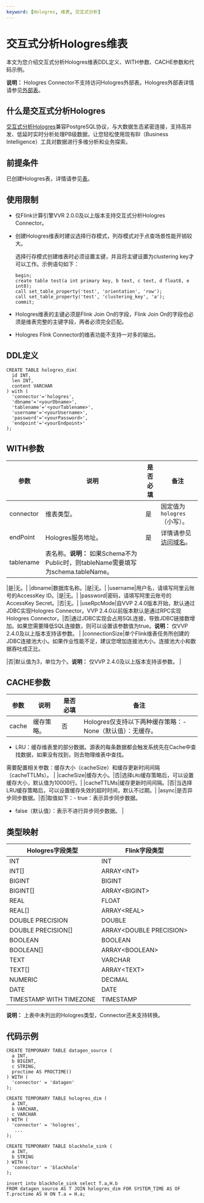 ```yaml
---
keyword: [Hologres, 维表, 交互式分析]
---
```


# 交互式分析Hologres维表

本文为您介绍交互式分析Hologres维表DDL定义、WITH参数、CACHE参数和代码示例。

**说明：** Hologres Connector不支持访问Hologres外部表。Hologres外部表详情请参见[外部表](/cn.zh-CN/连接开发工具/HoloWeb/连接管理/MaxCompute加速/外部表.md)。

## 什么是交互式分析Hologres

[交互式分析Hologres](/cn.zh-CN/产品简介/什么是Hologres.md)兼容PostgreSQL协议，与大数据生态紧密连接，支持高并发、低延时实时分析处理PB级数据，让您轻松使用现有BI（Business Intelligence）工具对数据进行多维分析和业务探索。

## 前提条件

已创建Hologres表，详情请参见[表](/cn.zh-CN/连接开发工具/HoloWeb/连接管理/表.md)。

## 使用限制

-   仅Flink计算引擎VVR 2.0.0及以上版本支持交互式分析Hologres Connector。
-   创建Hologres维表时建议选择行存模式，列存模式对于点查场景性能开销较大。

    选择行存模式创建维表时必须设置主键，并且将主键设置为clustering key才可以工作。示例语句如下：

    ```
    begin;
    create table test(a int primary key, b text, c text, d float8, e int8);
    call set_table_property('test', 'orientation', 'row');
    call set_table_property('test', 'clustering_key', 'a');
    commit;
    ```

-   Hologres维表的主键必须是Flink Join On的字段，Flink Join On的字段也必须是维表完整的主键字段，两者必须完全匹配。
-   Hologres Flink Connector的维表功能不支持一对多的输出。

## DDL定义

```
CREATE TABLE hologres_dim(
  id INT,
  len INT,
  content VARCHAR
) with (
  'connector'='hologres',
  'dbname'='<yourDbname>',
  'tablename'='<yourTablename>',
  'username'='<yourUsername>',
  'password'='<yourPassword>',
  'endpoint'='<yourEndpoint>'
);
```

## WITH参数

|参数|说明|是否必填|备注|
|--|--|----|--|
|connector|维表类型。|是|固定值为`hologres`（小写）。|
|endPoint|Hologres服务地址。|是|详情请参见[访问域名](/cn.zh-CN/实例管理/访问域名.md)。|
|tablename|表名称。**说明：** 如果Schema不为Public时，则tableName需要填写为schema.tableName。

|是|无。|
|dbname|数据库名称。|是|无。|
|username|用户名，请填写阿里云账号的AccessKey ID。|是|无。|
|password|密码，请填写阿里云账号的AccessKey Secret。|否|无。|
|useRpcMode|自VVP 2.4.0版本开始，默认通过JDBC实现Hologres Connector。VVP 2.4.0以前版本默认是通过RPC实现Hologres Connector。|否|通过JDBC实现会占用SQL连接，导致JDBC链接数增加。如果您需要降低SQL连接数，则可以设置该参数值为true。**说明：** 仅VVP 2.4.0及以上版本支持该参数。 |
|connectionSize|单个Flink维表任务所创建的JDBC连接池大小。如果作业性能不足，建议您增加连接池大小。连接池大小和数据吞吐成正比。

|否|默认值为3，单位为个。**说明：** 仅VVP 2.4.0及以上版本支持该参数。 |

## CACHE参数

|参数|说明|是否必填|备注|
|--|--|----|--|
|cache|缓存策略。|否|Hologres仅支持以下两种缓存策略：-   None（默认值）：无缓存。
-   LRU：缓存维表里的部分数据。源表的每条数据都会触发系统先在Cache中查找数据，如果没有找到，则去物理维表中查找。

需要配置相关参数：缓存大小（cacheSize）和缓存更新时间间隔（cacheTTLMs）。 |
|cacheSize|缓存大小。|否|选择`LRU`缓存策略后，可以设置缓存大小，默认值为10000行。|
|cacheTTLMs|缓存更新时间间隔。|否|当选择LRU缓存策略后，可以设置缓存失效的超时时间，默认不过期。|
|async|是否异步同步数据。|否|取值如下：-   true：表示异步同步数据。
-   false（默认值）：表示不进行异步同步数据。 |

## 类型映射

|Hologres字段类型|Flink字段类型|
|------------|---------|
|INT|INT|
|INT\[\]|ARRAY<INT\>|
|BIGINT|BIGINT|
|BIGINT\[\]|ARRAY<BIGINT\>|
|REAL|FLOAT|
|REAL\[\]|ARRAY<REAL\>|
|DOUBLE PRECISION|DOUBLE|
|DOUBLE PRECISION\[\]|ARRAY<DOUBLE PRECISION\>|
|BOOLEAN|BOOLEAN|
|BOOLEAN\[\]|ARRAY<BOOLEAN\>|
|TEXT|VARCHAR|
|TEXT\[\]|ARRAY<TEXT\>|
|NUMERIC|DECIMAL|
|DATE|DATE|
|TIMESTAMP WITH TIMEZONE|TIMESTAMP|

**说明：** 上表中未列出的Hologres类型，Connector还未支持转换。

## 代码示例

```
CREATE TEMPORARY TABLE datagen_source (
  a INT,
  b BIGINT,
  c STRING,
  proctime AS PROCTIME()
) WITH (
  'connector' = 'datagen'
);

CREATE TEMPORARY TABLE hologres_dim (
  a INT, 
  b VARCHAR, 
  c VARCHAR
) WITH (
  'connector' = 'hologres',
   ...
);

CREATE TEMPORARY TABLE blackhole_sink (
  a INT,
  b STRING
) WITH (
  'connector' = 'blackhole'
);

insert into blackhole_sink select T.a,H.b
FROM datagen_source AS T JOIN hologres_dim FOR SYSTEM_TIME AS OF T.proctime AS H ON T.a = H.a;
```

